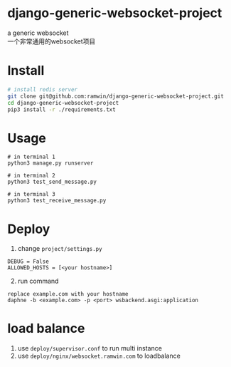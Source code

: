 # django-generic-websocket-project
a generic websocket  
一个非常通用的websocket项目  

# Install
```bash
# install redis server
git clone git@github.com:ramwin/django-generic-websocket-project.git
cd django-generic-websocket-project
pip3 install -r ./requirements.txt
```

# Usage
```
# in terminal 1
python3 manage.py runserver

# in terminal 2
python3 test_send_message.py

# in terminal 3
python3 test_receive_message.py
```

# Deploy
1. change `project/settings.py`
```
DEBUG = False
ALLOWED_HOSTS = [<your hostname>]
```

2. run command
```
replace example.com with your hostname
daphne -b <example.com> -p <port> wsbackend.asgi:application
```

# load balance
1. use `deploy/supervisor.conf` to run multi instance
2. use `deploy/nginx/websocket.ramwin.com` to loadbalance

